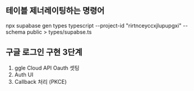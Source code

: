 ## 테이블 제너레이팅하는 명령어

npx supabase gen types typescript --project-id "rirtnceyccxjlupupgxi" --schema public > types/supabse.ts

## 구글 로그인 구현 3단계

1. ggle Cloud API Oauth 셋팅
2. Auth UI
3. Callback 처리 (PKCE)
